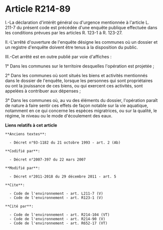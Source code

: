# Article R214-89

I.-La déclaration d'intérêt général ou d'urgence mentionnée à l'article L. 211-7 du présent code est précédée d'une enquête
publique effectuée dans les conditions prévues par les articles R. 123-1 à R. 123-27. 

II.-L'arrêté d'ouverture de l'enquête désigne les communes où un dossier et un registre d'enquête doivent être tenus à la
disposition du public. 

III.-Cet arrêté est en outre publié par voie d'affiches : 

1° Dans les communes sur le territoire desquelles l'opération est projetée ; 

2° Dans les communes où sont situés les biens et activités mentionnés dans le dossier de l'enquête, lorsque les personnes qui
sont propriétaires ou ont la jouissance de ces biens, ou qui exercent ces activités, sont appelées à contribuer aux
dépenses ; 

3° Dans les communes où, au vu des éléments du dossier, l'opération paraît de nature à faire sentir ces effets de façon
notable sur la vie aquatique, notamment en ce qui concerne les espèces migratrices, ou sur la qualité, le régime, le niveau
ou le mode d'écoulement des eaux.

**Liens relatifs à cet article**

	**Anciens textes**:

	  - Décret n°93-1182 du 21 octobre 1993 - art. 2 (Ab)

	**Codifié par**:

	  - Décret n°2007-397 du 22 mars 2007

	**Modifié par**:

	  - Décret n°2011-2018 du 29 décembre 2011 - art. 5

	**Cite**:

	  - Code de l'environnement - art. L211-7 (V)
	  - Code de l'environnement - art. R123-1 (V)

	**Cité par**:

	  - Code de l'environnement - art. R214-104 (VT)
	  - Code de l'environnement - art. R214-90 (V)
	  - Code de l'environnement - art. R652-17 (VT)
